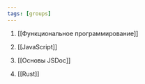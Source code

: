 ```yaml
---
tags: [groups]
---
```



1. [[Функциональное программирование]]
2. [[JavaScript]]
3. [[Основы JSDoc]]

1. [[Rust]]
